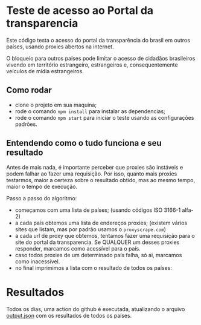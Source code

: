 # Teste de acesso ao Portal da transparencia

Este código testa o acesso do portal da transparência do brasil em outros países, usando proxies abertos na internet.

O bloqueio para outros países pode limitar o acesso de cidadãos brasileiros vivendo em território estrangeiro, estrangeiros e, consequentemente veículos de mídia estrangeiros.

## Como rodar

- clone o projeto em sua maquina;
- rode o comando `npm install` para instalar as dependencias;
- rode o comando `npm start` para iniciar o teste usando as configurações padrões.

## Entendendo como o tudo funciona e seu resultado

Antes de mais nada, é importante perceber que proxies são instáveis e podem falhar ao fazer uma requisição. Por isso, quanto mais proxies testarmos, maior a certeza sobre o resultado obtido, mas ao mesmo tempo, maior o tempo de execução.

Passo a passo do algoritmo:

- começamos com uma lista de países; (usando códigos ISO 3166-1 alfa-2)
- a cada país obtemos uma lista de endereços proxies; (existem vários sites que listam, mas por padrão usamos o `proxyscrape.com`)
- a cada url de proxy que obtemos, tentamos fazer uma requisição para o site do portal da transparencia. Se QUALQUER um desses proxies responder, marcamos como acessível para o país.
- caso todos proxies de um determinado país falha, só ai, marcamos como inacessível.
- no final imprimimos a lista com o resultado de todos os países:

# Resultados

Todos os dias, uma action do github é executada, atualizando o arquivo [output.json](./output.json) com os resultados de todos os países.
